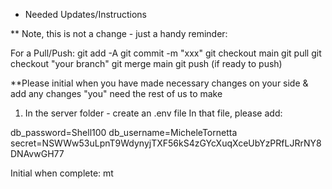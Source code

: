 * Needed Updates/Instructions

** Note, this is not a change - just a handy reminder:

For a Pull/Push: 
git add -A
git commit -m "xxx"
git checkout main
git pull
git checkout "your branch"
git merge main
git push (if ready to push)

**Please initial when you have made necessary changes on your side & add any changes "you" need the rest of us to make

1.  In the server folder - create an .env file
In that file, please add:
   
db_password=Shell100
db_username=MicheleTornetta
secret=NSWWw53uLpnT9WdynyjTXF56kS4zGYcXuqXceUbYzPRfLJRrNY8DNAvwGH77

Initial when complete:  mt



